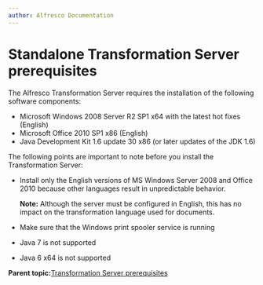```yaml
---
author: Alfresco Documentation
---
```


# Standalone Transformation Server prerequisites

The Alfresco Transformation Server requires the installation of the following software components:

-   Microsoft Windows 2008 Server R2 SP1 x64 with the latest hot fixes \(English\)
-   Microsoft Office 2010 SP1 x86 \(English\)
-   Java Development Kit 1.6 update 30 x86 \(or later updates of the JDK 1.6\)

The following points are important to note before you install the Transformation Server:

-   Install only the English versions of MS Windows Server 2008 and Office 2010 because other languages result in unpredictable behavior.

    **Note:** Although the server must be configured in English, this has no impact on the transformation language used for documents.

-   Make sure that the Windows print spooler service is running
-   Java 7 is not supported
-   Java 6 x64 is not supported

**Parent topic:**[Transformation Server prerequisites](../concepts/transerv-prerequisites.md)

